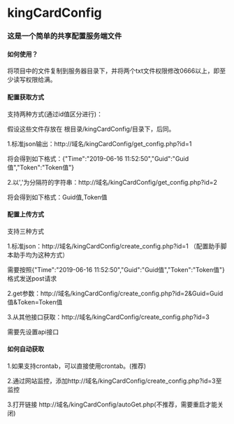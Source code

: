 # kingCardConfig
### 这是一个简单的共享配置服务端文件
#### 如何使用？
将项目中的文件复制到服务器目录下，并将两个txt文件权限修改0666以上，即至少读写权限给满。
#### 配置获取方式
支持两种方式(通过id值区分进行)：

假设这些文件存放在 根目录/kingCardConfig/目录下，后同。

1.标准json输出：http://域名/kingCardConfig/get_config.php?id=1

将会得到如下格式：{"Time":"2019-06-16 11:52:50","Guid":"Guid值","Token":"Token值"}

2.以','为分隔符的字符串：http://域名/kingCardConfig/get_config.php?id=2

将会得到如下格式：Guid值,Token值

#### 配置上传方式
支持三种方式

1.标准json：http://域名/kingCardConfig/create_config.php?id=1 （配置助手脚本助手均为这种方式）

需要按照{"Time":"2019-06-16 11:52:50","Guid":"Guid值","Token":"Token值"}格式发送post请求

2.get参数：http://域名/kingCardConfig/create_config.php?id=2&Guid=Guid值&Token=Token值

3.从其他接口获取：http://域名/kingCardConfig/create_config.php?id=3

需要先设置api接口

#### 如何自动获取

1.如果支持crontab，可以直接使用crontab。(推荐)

2.通过网站监控，添加http://域名/kingCardConfig/create_config.php?id=3至监控

3.打开链接 http://域名/kingCardConfig/autoGet.php(不推荐，需要重启才能关闭)
